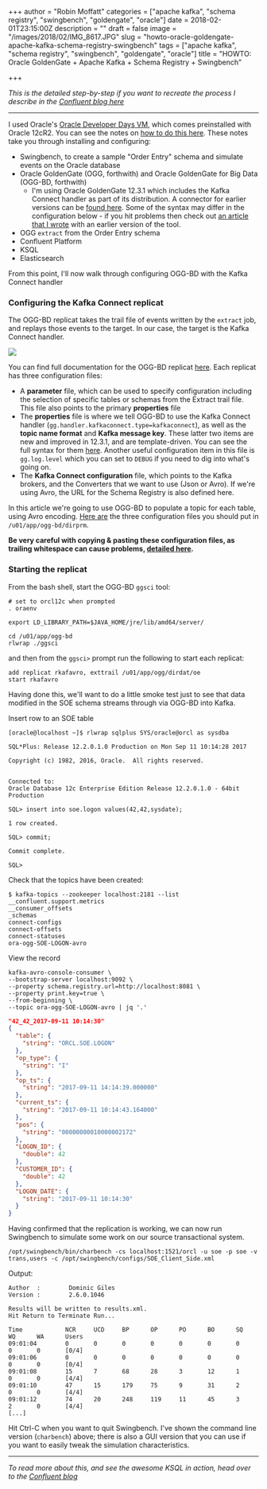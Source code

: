 +++
author = "Robin Moffatt"
categories = ["apache kafka", "schema registry", "swingbench", "goldengate", "oracle"]
date = 2018-02-01T23:15:00Z
description = ""
draft = false
image = "/images/2018/02/IMG_8617.JPG"
slug = "howto-oracle-goldengate-apache-kafka-schema-registry-swingbench"
tags = ["apache kafka", "schema registry", "swingbench", "goldengate", "oracle"]
title = "HOWTO: Oracle GoldenGate + Apache Kafka + Schema Registry + Swingbench"

+++

_This is the detailed step-by-step if you want to recreate the process I describe in the [Confluent blog here](https://www.confluent.io/blog/ksql-in-action-real-time-streaming-etl-from-oracle-transactional-data)_

---
I used Oracle's [Oracle Developer Days VM](http://www.oracle.com/technetwork/database/enterprise-edition/databaseappdev-vm-161299.html), which comes preinstalled with Oracle 12cR2. You can see the notes on [how to do this here](https://rmoff.net/2017/11/21/installing-oracle-goldengate-for-big-data-12-3-1-with-kafka-connect-and-confluent-platform/). These notes take you through installing and configuring:

* Swingbench, to create a sample "Order Entry" schema and simulate events on the Oracle database
* Oracle GoldenGate (OGG, forthwith) and Oracle GoldenGate for Big Data (OGG-BD, forthwith)
    * I'm using Oracle GoldenGate 12.3.1 which includes the Kafka Connect handler as part of its distribution. A connector for earlier versions can be [found here](http://www.oracle.com/technetwork/middleware/goldengate/oracle-goldengate-exchange-3805527.html). Some of the syntax may differ in the configuration below - if you hit problems then check out [an article that I wrote]() with an earlier version of the tool.
* OGG `extract` from the Order Entry schema
* Confluent Platform
* KSQL
* Elasticsearch

From this point, I'll now walk through configuring OGG-BD with the Kafka Connect handler

### Configuring the Kafka Connect replicat ##

The OGG-BD replicat takes the trail file of events written by the `extract` job, and replays those events to the target. In our case, the target is the Kafka Connect handler.

![](/content/images/2018/02/oggkaf01sm.jpg)

You can find full documentation for the OGG-BD replicat [here](http://docs.oracle.com/goldengate/bd123110/gg-bd/GADBD/using-kafka-connect-handler.htm#GADBD-GUID-81730248-AC12-438E-AF82-48C7002178EC). Each replicat has three configuration files:

* A **parameter** file, which can be used to specify configuration including the selection of specific tables or schemas from the Extract trail file. This file also points to the primary **properties** file
* The **properties** file is where we tell OGG-BD to use the Kafka Connect handler (`gg.handler.kafkaconnect.type=kafkaconnect`), as well as the **topic name format** and **Kafka message key**. These latter two items are new and improved in 12.3.1, and are template-driven. You can see the full syntax for them [here](http://docs.oracle.com/goldengate/bd123110/gg-bd/GADBD/using-kafka-connect-handler.htm#GUID-A87CAFFA-DACF-43A0-8C6C-5C64B578D606). Another useful configuration item in this file is `gg.log.level` which you can set to `DEBUG` if you need to dig into what's going on.
* The **Kafka Connect configuration** file, which points to the Kafka brokers, and the Converters that we want to use (Json or Avro). If we're using Avro, the URL for the Schema Registry is also defined here.

In this article we're going to use OGG-BD to populate a topic for each table, using Avro encoding. [Here are](https://gist.github.com/rmoff/221b4a1903a85568042e3a1b9b07ab95) the three configuration files you should put in `/u01/app/ogg-bd/dirprm`.

**Be very careful with copying & pasting these configuration files, as trailing whitespace can cause problems, [detailed here](https://rmoff.net/2017/09/12/oracle-goldengate-kafka-connect-handler-troubleshooting/).**

### Starting the replicat ##

From the bash shell, start the OGG-BD `ggsci` tool:

    # set to orcl12c when prompted
    . oraenv

    export LD_LIBRARY_PATH=$JAVA_HOME/jre/lib/amd64/server/

    cd /u01/app/ogg-bd
    rlwrap ./ggsci

and then from the `ggsci>` prompt run the following to start each replicat:

    add replicat rkafavro, exttrail /u01/app/ogg/dirdat/oe
    start rkafavro

Having done this, we'll want to do a little smoke test just to see that data modified in the SOE schema streams through via OGG-BD into Kafka.

Insert row to an SOE table

    [oracle@localhost ~]$ rlwrap sqlplus SYS/oracle@orcl as sysdba

    SQL*Plus: Release 12.2.0.1.0 Production on Mon Sep 11 10:14:28 2017

    Copyright (c) 1982, 2016, Oracle.  All rights reserved.


    Connected to:
    Oracle Database 12c Enterprise Edition Release 12.2.0.1.0 - 64bit Production

    SQL> insert into soe.logon values(42,42,sysdate);

    1 row created.

    SQL> commit;

    Commit complete.

    SQL>

Check that the topics have been created:

    $ kafka-topics --zookeeper localhost:2181 --list
    __confluent.support.metrics
    __consumer_offsets
    _schemas
    connect-configs
    connect-offsets
    connect-statuses
    ora-ogg-SOE-LOGON-avro

View the record

    kafka-avro-console-consumer \
    --bootstrap-server localhost:9092 \
    --property schema.registry.url=http://localhost:8081 \
    --property print.key=true \
    --from-beginning \
    --topic ora-ogg-SOE-LOGON-avro | jq '.'

```json
"42_42_2017-09-11 10:14:30"
{
  "table": {
    "string": "ORCL.SOE.LOGON"
  },
  "op_type": {
    "string": "I"
  },
  "op_ts": {
    "string": "2017-09-11 14:14:39.000000"
  },
  "current_ts": {
    "string": "2017-09-11 10:14:43.164000"
  },
  "pos": {
    "string": "00000000010000002172"
  },
  "LOGON_ID": {
    "double": 42
  },
  "CUSTOMER_ID": {
    "double": 42
  },
  "LOGON_DATE": {
    "string": "2017-09-11 10:14:30"
  }
}
```

Having confirmed that the replication is working, we can now run Swingbench to simulate some work on our source transactional system.

    /opt/swingbench/bin/charbench -cs localhost:1521/orcl -u soe -p soe -v trans,users -c /opt/swingbench/configs/SOE_Client_Side.xml

Output:

    Author  :        Dominic Giles
    Version :        2.6.0.1046

    Results will be written to results.xml.
    Hit Return to Terminate Run...

    Time            NCR     UCD     BP      OP      PO      BO      SQ      WQ      WA      Users
    09:01:04        0       0       0       0       0       0       0       0       0       [0/4]
    09:01:06        0       0       0       0       0       0       0       0       0       [0/4]
    09:01:08        15      7       68      28      3       12      1       0       0       [4/4]
    09:01:10        47      15      179     75      9       31      2       0       0       [4/4]
    09:01:12        74      20      248     119     11      45      3       2       0       [4/4]
    [...]

Hit Ctrl-C when you want to quit Swingbench. I've shown the command line version (`charbench`) above; there is also a GUI version that you can use if you want to easily tweak the simulation characteristics.

---
_To read more about this, and see the awesome KSQL in action, head over to the [Confluent blog](https://www.confluent.io/blog/)_
